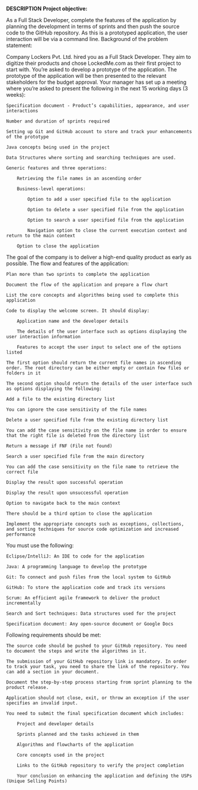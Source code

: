 **DESCRIPTION**
**Project objective:**

As a Full Stack Developer, complete the features of the application by planning the development in terms of sprints and then push the source code to the GitHub repository. As this is a prototyped application, the user interaction will be via a command line.
Background of the problem statement:

Company Lockers Pvt. Ltd. hired you as a Full Stack Developer. They aim to digitize their products and chose LockedMe.com as their first project to start with. You’re asked to develop a prototype of the application. The prototype of the application will be then presented to the relevant stakeholders for the budget approval. Your manager has set up a meeting where you’re asked to present the following in the next 15 working days (3 weeks):

    Specification document - Product’s capabilities, appearance, and user interactions

    Number and duration of sprints required

    Setting up Git and GitHub account to store and track your enhancements of the prototype

    Java concepts being used in the project

    Data Structures where sorting and searching techniques are used.

    Generic features and three operations:

        Retrieving the file names in an ascending order

        Business-level operations:

            Option to add a user specified file to the application

            Option to delete a user specified file from the application

            Option to search a user specified file from the application

            Navigation option to close the current execution context and return to the main context

        Option to close the application

The goal of the company is to deliver a high-end quality product as early as possible.
The flow and features of the application:

    Plan more than two sprints to complete the application

    Document the flow of the application and prepare a flow chart

    List the core concepts and algorithms being used to complete this application

    Code to display the welcome screen. It should display:

        Application name and the developer details

        The details of the user interface such as options displaying the user interaction information

        Features to accept the user input to select one of the options listed

    The first option should return the current file names in ascending order. The root directory can be either empty or contain few files or folders in it

    The second option should return the details of the user interface such as options displaying the following:

    Add a file to the existing directory list

    You can ignore the case sensitivity of the file names

    Delete a user specified file from the existing directory list

    You can add the case sensitivity on the file name in order to ensure that the right file is deleted from the directory list

    Return a message if FNF (File not found)

    Search a user specified file from the main directory

    You can add the case sensitivity on the file name to retrieve the correct file

    Display the result upon successful operation

    Display the result upon unsuccessful operation

    Option to navigate back to the main context

    There should be a third option to close the application

    Implement the appropriate concepts such as exceptions, collections, and sorting techniques for source code optimization and increased performance

You must use the following:

    Eclipse/IntelliJ: An IDE to code for the application

    Java: A programming language to develop the prototype

    Git: To connect and push files from the local system to GitHub

    GitHub: To store the application code and track its versions

    Scrum: An efficient agile framework to deliver the product incrementally

    Search and Sort techniques: Data structures used for the project

    Specification document: Any open-source document or Google Docs

Following requirements should be met:

    The source code should be pushed to your GitHub repository. You need to document the steps and write the algorithms in it.

    The submission of your GitHub repository link is mandatory. In order to track your task, you need to share the link of the repository. You can add a section in your document.

    Document the step-by-step process starting from sprint planning to the product release.

    Application should not close, exit, or throw an exception if the user specifies an invalid input.

    You need to submit the final specification document which includes:

        Project and developer details

        Sprints planned and the tasks achieved in them

        Algorithms and flowcharts of the application

        Core concepts used in the project

        Links to the GitHub repository to verify the project completion

        Your conclusion on enhancing the application and defining the USPs (Unique Selling Points)
